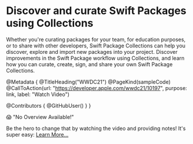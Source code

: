 # Discover and curate Swift Packages using Collections

Whether you're curating packages for your team, for education purposes, or to share with other developers, Swift Package Collections can help you discover, explore and import new packages into your project. Discover improvements in the Swift Package workflow using Collections, and learn how you can curate, create, sign, and share your own Swift Package Collections.

@Metadata {
   @TitleHeading("WWDC21")
   @PageKind(sampleCode)
   @CallToAction(url: "https://developer.apple.com/wwdc21/10197", purpose: link, label: "Watch Video")

   @Contributors {
      @GitHubUser(<replace this with your GitHub handle>)
   }
}

😱 "No Overview Available!"

Be the hero to change that by watching the video and providing notes! It's super easy:
 [Learn More…](https://wwdcnotes.github.io/WWDCNotes/documentation/wwdcnotes/contributing)
